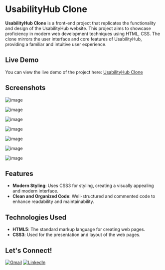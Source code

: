 # UsabilityHub Clone

**UsabilityHub Clone** is a front-end project that replicates the functionality and design of the UsabilityHub website. This project aims to showcase proficiency in modern web development techniques using HTML, CSS. The clone mirrors the user interface and core features of UsabilityHub, providing a familiar and intuitive user experience.

## Live Demo

You can view the live demo of the project here: [UsabilityHub Clone](https://krishnavakte.github.io/UsabilityHub-clone/)

## Screenshots

![image](https://github.com/KrishnaVakte/UsabilityHub-clone/assets/86585840/18034c2e-89bb-4ffd-9fd4-b1d4c12f9b44)

![image](https://github.com/KrishnaVakte/UsabilityHub-clone/assets/86585840/19faad16-9d29-4f05-a8d3-1b7f80d5c67f)

![image](https://github.com/KrishnaVakte/UsabilityHub-clone/assets/86585840/e8833791-9f27-4607-b4db-5c998d2f0cef)

![image](https://github.com/KrishnaVakte/UsabilityHub-clone/assets/86585840/c737eebd-23c6-40c2-824a-75e82c4efaf0)

![image](https://github.com/KrishnaVakte/UsabilityHub-clone/assets/86585840/3e14ddd0-b4ec-4e2b-abdc-3b2688aceee8)

![image](https://github.com/KrishnaVakte/UsabilityHub-clone/assets/86585840/01d1a0bd-2148-466d-81b7-b74f5856c9c7)

![image](https://github.com/KrishnaVakte/UsabilityHub-clone/assets/86585840/550a5858-c6e8-4206-b7d2-366f343b2027)




## Features

- **Modern Styling**: Uses CSS3 for styling, creating a visually appealing and modern interface.
- **Clean and Organized Code**: Well-structured and commented code to enhance readability and maintainability.

## Technologies Used

- **HTML5**: The standard markup language for creating web pages.
- **CSS3**: Used for the presentation and layout of the web pages.

## Let's Connect!

[![Gmail](https://img.shields.io/badge/Gmail-D14836?style=for-the-badge&logo=gmail&logoColor=white)](mailto:krishnavakte25@gmail.com)
[![LinkedIn](https://img.shields.io/badge/LinkedIn-0077B5?style=for-the-badge&logo=linkedin&logoColor=white)](https://www.linkedin.com/in/krishnavakte/)
